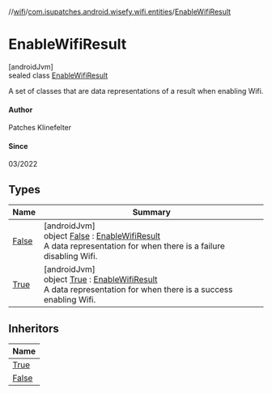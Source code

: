 //[wifi](../../../index.md)/[com.isupatches.android.wisefy.wifi.entities](../index.md)/[EnableWifiResult](index.md)

# EnableWifiResult

[androidJvm]\
sealed class [EnableWifiResult](index.md)

A set of classes that are data representations of a result when enabling Wifi.

#### Author

Patches Klinefelter

#### Since

03/2022

## Types

| Name | Summary |
|---|---|
| [False](-false/index.md) | [androidJvm]<br>object [False](-false/index.md) : [EnableWifiResult](index.md)<br>A data representation for when there is a failure disabling Wifi. |
| [True](-true/index.md) | [androidJvm]<br>object [True](-true/index.md) : [EnableWifiResult](index.md)<br>A data representation for when there is a success enabling Wifi. |

## Inheritors

| Name |
|---|
| [True](-true/index.md) |
| [False](-false/index.md) |
